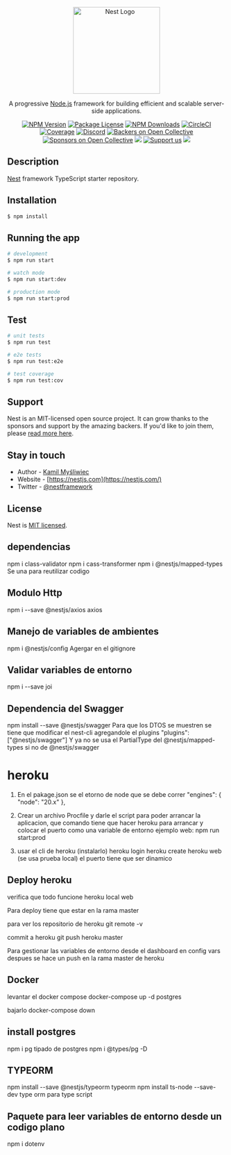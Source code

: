 <p align="center">
  <a href="http://nestjs.com/" target="blank"><img src="https://nestjs.com/img/logo-small.svg" width="200" alt="Nest Logo" /></a>
</p>

[circleci-image]: https://img.shields.io/circleci/build/github/nestjs/nest/master?token=abc123def456
[circleci-url]: https://circleci.com/gh/nestjs/nest

  <p align="center">A progressive <a href="http://nodejs.org" target="_blank">Node.js</a> framework for building efficient and scalable server-side applications.</p>
    <p align="center">
<a href="https://www.npmjs.com/~nestjscore" target="_blank"><img src="https://img.shields.io/npm/v/@nestjs/core.svg" alt="NPM Version" /></a>
<a href="https://www.npmjs.com/~nestjscore" target="_blank"><img src="https://img.shields.io/npm/l/@nestjs/core.svg" alt="Package License" /></a>
<a href="https://www.npmjs.com/~nestjscore" target="_blank"><img src="https://img.shields.io/npm/dm/@nestjs/common.svg" alt="NPM Downloads" /></a>
<a href="https://circleci.com/gh/nestjs/nest" target="_blank"><img src="https://img.shields.io/circleci/build/github/nestjs/nest/master" alt="CircleCI" /></a>
<a href="https://coveralls.io/github/nestjs/nest?branch=master" target="_blank"><img src="https://coveralls.io/repos/github/nestjs/nest/badge.svg?branch=master#9" alt="Coverage" /></a>
<a href="https://discord.gg/G7Qnnhy" target="_blank"><img src="https://img.shields.io/badge/discord-online-brightgreen.svg" alt="Discord"/></a>
<a href="https://opencollective.com/nest#backer" target="_blank"><img src="https://opencollective.com/nest/backers/badge.svg" alt="Backers on Open Collective" /></a>
<a href="https://opencollective.com/nest#sponsor" target="_blank"><img src="https://opencollective.com/nest/sponsors/badge.svg" alt="Sponsors on Open Collective" /></a>
  <a href="https://paypal.me/kamilmysliwiec" target="_blank"><img src="https://img.shields.io/badge/Donate-PayPal-ff3f59.svg"/></a>
    <a href="https://opencollective.com/nest#sponsor"  target="_blank"><img src="https://img.shields.io/badge/Support%20us-Open%20Collective-41B883.svg" alt="Support us"></a>
  <a href="https://twitter.com/nestframework" target="_blank"><img src="https://img.shields.io/twitter/follow/nestframework.svg?style=social&label=Follow"></a>
</p>
  <!--[![Backers on Open Collective](https://opencollective.com/nest/backers/badge.svg)](https://opencollective.com/nest#backer)
  [![Sponsors on Open Collective](https://opencollective.com/nest/sponsors/badge.svg)](https://opencollective.com/nest#sponsor)-->

## Description

[Nest](https://github.com/nestjs/nest) framework TypeScript starter repository.

## Installation

```bash
$ npm install
```

## Running the app

```bash
# development
$ npm run start

# watch mode
$ npm run start:dev

# production mode
$ npm run start:prod
```

## Test

```bash
# unit tests
$ npm run test

# e2e tests
$ npm run test:e2e

# test coverage
$ npm run test:cov
```

## Support

Nest is an MIT-licensed open source project. It can grow thanks to the sponsors and support by the amazing backers. If you'd like to join them, please [read more here](https://docs.nestjs.com/support).

## Stay in touch

- Author - [Kamil Myśliwiec](https://kamilmysliwiec.com)
- Website - [https://nestjs.com](https://nestjs.com/)
- Twitter - [@nestframework](https://twitter.com/nestframework)

## License

Nest is [MIT licensed](LICENSE).

## dependencias
npm i class-validator
npm i cass-transformer
npm i @nestjs/mapped-types Se una para reutilizar codigo

## Modulo Http
npm i --save @nestjs/axios axios

## Manejo de variables de ambientes
npm i @nestjs/config
Agergar en el gitignore

## Validar variables de entorno
npm i --save joi

## Dependencia del Swagger
npm install --save @nestjs/swagger
Para que los DTOS se muestren se tiene que modificar el nest-cli agregandole el plugins 
"plugins": ["@nestjs/swagger"]
Y ya no se usa el PartialType del @nestjs/mapped-types si no de @nestjs/swagger

# heroku

1. En el pakage.json se el etorno de node que se debe correr
"engines": {
  "node": "20.x"
},

2. Crear un archivo Procfile y darle el script para poder  arrancar la aplicacion, que comando tiene que hacer heroku para arrancar y colocar el puerto como una variable de entorno 
ejemplo
web: npm run start:prod

3. usar el cli de heroku (instalarlo)
heroku login
heroku create
heroku  web (se usa prueba local) el puerto tiene que ser dinamico 

## Deploy heroku
 verifica que todo funcione 
 heroku local web 

 Para deploy tiene que estar en la rama master
 
 para ver los repositorio de heroku
 git remote -v

 commit a heroku
 git push heroku master

 Para gestionar las variables de entorno desde el dashboard en config vars
 despues se hace un push en la rama master de heroku

 ## Docker
 levantar el docker compose
 docker-compose up -d postgres

 bajarlo docker-compose down
 
 ## install postgres
 npm i pg
 tipado de postgres
 npm i @types/pg -D

 ## TYPEORM 
 npm install --save @nestjs/typeorm typeorm
 npm install ts-node --save-dev type orm para type script

## Paquete para leer variables de entorno desde un codigo plano
npm i dotenv









